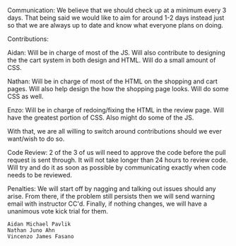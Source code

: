 Communication:
  We believe that we should check up at a minimum every 3 days. That being said we would like to aim for around 1-2 days instead just so that we are always up to date and know what everyone plans on doing.

Contributions:

  Aidan: Will be in charge of most of the JS. Will also contribute to designing the the cart system in both design and HTML. Will do a small amount of CSS.

  Nathan:
    Will be in charge of most of the HTML on the shopping and cart pages. Will also help design the how the shopping page looks. Will do some CSS as well.

  Enzo:
    Will be in charge of redoing/fixing the HTML in the review page. Will have the greatest portion of CSS. Also might do some of the JS.

  With that, we are all willing to switch around contributions should we ever want/wish to do so.

  Code Review:
    2 of the 3 of us will need to approve the code before the pull request is sent through. It will not take longer than 24 hours to review code. Will try and do it as soon as possible by communicating exactly when code needs to be reviewed.

  Penalties:
    We will start off by nagging and talking out issues should any arise. From there, if the problem still persists then we will send warning email with instructor CC'd. Finally, if nothing changes, we will have a unanimous vote kick trial for them.

    Aidan Michael Pavlik
    Nathan Juno Ahn
    Vincenzo James Fasano
